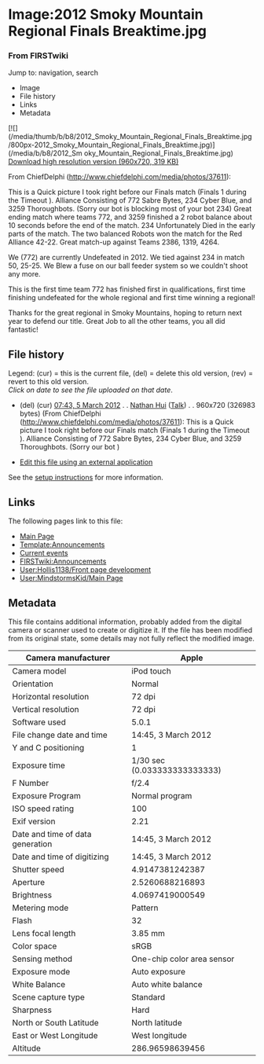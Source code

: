 

# Image:2012 Smoky Mountain Regional Finals Breaktime.jpg

### From FIRSTwiki

Jump to: navigation, search

  * Image
  * File history
  * Links
  * Metadata

[![](/media/thumb/b/b8/2012_Smoky_Mountain_Regional_Finals_Breaktime.jpg
/800px-2012_Smoky_Mountain_Regional_Finals_Breaktime.jpg)](/media/b/b8/2012_Sm
oky_Mountain_Regional_Finals_Breaktime.jpg)  
[Download high resolution version (960x720, 319
KB)](/media/b/b8/2012_Smoky_Mountain_Regional_Finals_Breaktime.jpg)

From ChiefDelphi (<http://www.chiefdelphi.com/media/photos/37611>):

This is a Quick picture I took right before our Finals match (Finals 1 during
the Timeout ). Alliance Consisting of 772 Sabre Bytes, 234 Cyber Blue, and
3259 Thoroughbots. (Sorry our bot is blocking most of your bot 234) Great
ending match where teams 772, and 3259 finished a 2 robot balance about 10
seconds before the end of the match. 234 Unfortunately Died in the early parts
of the match. The two balanced Robots won the match for the Red Alliance
42-22. Great match-up against Teams 2386, 1319, 4264.

We (772) are currently Undefeated in 2012. We tied against 234 in match 50,
25-25. We Blew a fuse on our ball feeder system so we couldn't shoot any more.

This is the first time team 772 has finished first in qualifications, first
time finishing undefeated for the whole regional and first time winning a
regional!

Thanks for the great regional in Smoky Mountains, hoping to return next year
to defend our title. Great Job to all the other teams, you all did fantastic!

## File history

Legend: (cur) = this is the current file, (del) = delete this old version,
(rev) = revert to this old version.  
_Click on date to see the file uploaded on that date_.

  * (del) (cur) [07:43, 5 March 2012](/media/b/b8/2012_Smoky_Mountain_Regional_Finals_Breaktime.jpg "/media/b/b8/2012 Smoky Mountain Regional Finals Breaktime.jpg" ) . . [Nathan Hui](/index.php/User:Nathan_Hui "User:Nathan Hui" ) ([Talk](/index.php/User_talk:Nathan_Hui "User talk:Nathan Hui" )) . . 960x720 (326983 bytes) (From ChiefDelphi (http://www.chiefdelphi.com/media/photos/37611): This is a Quick picture I took right before our Finals match (Finals 1 during the Timeout ). Alliance Consisting of 772 Sabre Bytes, 234 Cyber Blue, and 3259 Thoroughbots. (Sorry our bot )
  

  * [Edit this file using an external application](/index.php?title=Image:2012_Smoky_Mountain_Regional_Finals_Breaktime.jpg&action=edit&externaledit=true&mode=file "Image:2012 Smoky Mountain Regional Finals Breaktime.jpg" )

See the [setup
instructions](http://meta.wikimedia.org/wiki/Help:External_editors
"http://meta.wikimedia.org/wiki/Help:External_editors" ) for more information.

## Links

The following pages link to this file:

  * [Main Page](/index.php/Main_Page "Main Page" )
  * [Template:Announcements](/index.php/Template:Announcements "Template:Announcements" )
  * [Current events](/index.php/Current_events "Current events" )
  * [FIRSTwiki:Announcements](/index.php/FIRSTwiki:Announcements "FIRSTwiki:Announcements" )
  * [User:Hollis1138/Front page development](/index.php/User:Hollis1138/Front_page_development "User:Hollis1138/Front page development" )
  * [User:MindstormsKid/Main Page](/index.php/User:MindstormsKid/Main_Page "User:MindstormsKid/Main Page" )

## Metadata

This file contains additional information, probably added from the digital
camera or scanner used to create or digitize it. If the file has been modified
from its original state, some details may not fully reflect the modified
image.

Camera manufacturer |  Apple  
---|---  
Camera model |  iPod touch  
Orientation |  Normal  
Horizontal resolution |  72 dpi  
Vertical resolution |  72 dpi  
Software used |  5.0.1  
File change date and time |  14:45, 3 March 2012  
Y and C positioning |  1  
Exposure time |  1/30 sec (0.033333333333333)  
F Number |  f/2.4  
Exposure Program |  Normal program  
ISO speed rating |  100  
Exif version |  2.21  
Date and time of data generation |  14:45, 3 March 2012  
Date and time of digitizing |  14:45, 3 March 2012  
Shutter speed |  4.9147381242387  
Aperture |  2.5260688216893  
Brightness |  4.0697419000549  
Metering mode |  Pattern  
Flash |  32  
Lens focal length |  3.85 mm  
Color space |  sRGB  
Sensing method |  One-chip color area sensor  
Exposure mode |  Auto exposure  
White Balance |  Auto white balance  
Scene capture type |  Standard  
Sharpness |  Hard  
North or South Latitude |  North latitude  
East or West Longitude |  West longitude  
Altitude |  286.96598639456  
  
